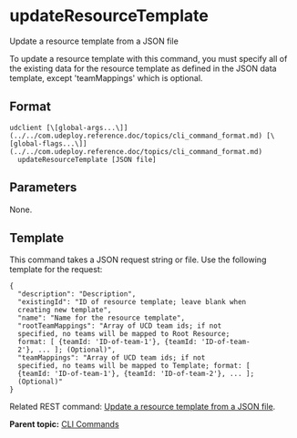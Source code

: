 # updateResourceTemplate

Update a resource template from a JSON file

To update a resource template with this command, you must specify all of the existing data for the resource template as defined in the JSON data template, except 'teamMappings' which is optional.

## Format

```
udclient [\[global-args...\]](../../com.udeploy.reference.doc/topics/cli_command_format.md) [\[global-flags...\]](../../com.udeploy.reference.doc/topics/cli_command_format.md)
  updateResourceTemplate [JSON file]
```

## Parameters

None.

## Template

This command takes a JSON request string or file. Use the following template for the request:

```
{
  "description": "Description",
  "existingId": "ID of resource template; leave blank when 
  creating new template",
  "name": "Name for the resource template",
  "rootTeamMappings": "Array of UCD team ids; if not 
  specified, no teams will be mapped to Root Resource; 
  format: [ {teamId: 'ID-of-team-1'}, {teamId: 'ID-of-team-
  2'}, ... ]; (Optional)",
  "teamMappings": "Array of UCD team ids; if not 
  specified, no teams will be mapped to Template; format: [ 
  {teamId: 'ID-of-team-1'}, {teamId: 'ID-of-team-2'}, ... ]; 
  (Optional)"
}

```

Related REST command: [Update a resource template from a JSON file](rest_cli_resourcetemplate_update_put.md).

**Parent topic:** [CLI Commands](../../com.udeploy.reference.doc/topics/cli_commands.md)

